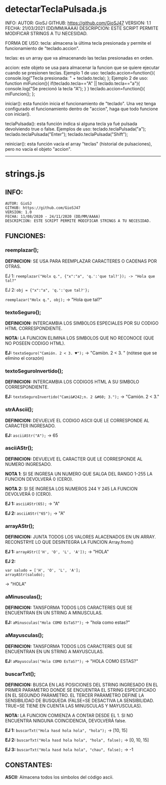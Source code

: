 # detectarTeclaPulsada.js
INFO:
	AUTOR: GioSJ
	GITHUB: https://github.com/GioSJ47
	VERSION: 1.1
	FECHA: 21/03/2021 (DD/MM/AAAA)
	DESCRIPCION: ESTE SCRIPT PERMITE MODIFICAR STRINGS A TU NECESIDAD.
  
FORMA DE USO:
  tecla: almacena la última tecla presionada y permite el funcionamiento de "teclado.accion".
  
  teclas: es un array que va almacenando las teclas presionadas en orden.
  
  accion: este objeto se usa para almacenar la funcion que se quiere ejecutar cuando se presionen teclas.
  Ejemplo 1 de uso:
    teclado.accion=function(){
      console.log("Tecla presionada: " + teclado.tecla);
    };
  Ejemplo 2 de uso:
    function miFuncion(){
      if(teclado.tecla=="A" || teclado.tecla=="a"){
	console.log("Se precionó la tecla "A");
      }
    }
    teclado.accion=function(){ miFuncion(); };
    
  iniciar(): esta función inicia el funcionamiento de "teclado". Una vez tenga configurado el funcionamiento
  dentro de "accion", haga que todo funcione con iniciar().
  
  teclaPulsada(): esta función indica si alguna tecla ya fué pulsada devolviendo true o false.
  Ejemplos de uso:
    teclado.teclaPulsada("a");
    teclado.teclaPulsada("Enter");
    teclado.teclaPulsada("Shift");
   
   reiniciar(): esta función vacía el array "teclas" (historial de pulsaciones), pero no vacía el objeto "accion".
   
--------------------

# strings.js
## 	INFO:
	AUTOR: GioSJ
	GITHUB: https://github.com/GioSJ47
	VERSION: 1.0
	FECHA: 11/08/2020 - 24/11/2020 (DD/MM/AAAA)
	DESCRIPCION: ESTE SCRIPT PERMITE MODIFICAR STRINGS A TU NECESIDAD.
	
## FUNCIONES:
### reemplazar();
**DEFINICION:** SE USA PARA REEMPLAZAR CARACTERES O CADENAS POR OTRAS.

EJ 1: ```reemplazar("Holx q.", {"x":"a", 'q.':'que tal?'}); -> "Hola que tal?"```

EJ 2: `obj = {"x":"a", 'q.':'que tal?'};`

`reemplazar("Holx q.", obj);` -> "Hola que tal?"
	
### textoSeguro();
**DEFINICION:** INTERCAMBIA LOS SIMBOLOS ESPECIALES POR SU CODIGO HTML CORRESPONDIENTE.

**NOTA:** LA FUNCION ELIMINA LOS SIMBOLOS QUE NO RECONOCE (QUE NO POSEEN CODIGO HTML).

**EJ:** `textoSeguro("Camión. 2 < 3. ♥");` -> "Cami&#242;n. 2 &#60; 3. "   (nótese que se elimino el corazón)

### textoSeguroInvertido();
**DEFINICION:** INTERCAMBIA LOS CODIGOS HTML A SU SIMBOLO CORRESPONDIENTE.

**EJ:** `textoSeguroInvertido("Cami&#242;n. 2 &#60; 3.");` -> "Camión. 2 < 3."

### strAAscii();
**DEFINICION:** DEVUELVE EL CODIGO ASCII QUE LE CORRESPONDE AL CARACTER INGRESADO.

**EJ:** `asciiAStr("A");` -> 65

### asciiAStr();
**DEFINICION:** DEVUELVE EL CARACTER QUE LE CORRESPONDE AL NUMERO INGRESADO.

**NOTA 1**: SI SE INGRESA UN NUMERO QUE SALGA DEL RANGO 1-255 LA FUNCION DEVOLVERÁ 0 (CERO).

**NOTA 2:** SI SE INGRESA LOS NUMEROS 244 Y 245 LA FUNCION DEVOLVERÁ 0 (CERO).

**EJ 1:** `asciiAStr(65);` -> "A"

**EJ 2:** `asciiAStr("65");` -> "A"

### arrayAStr();
**DEFINICION:** JUNTA TODOS LOS VALORES ALACENADOS EN UN ARRAY. RECONSTRYE LO QUE DESINTEGRA LA FUNCION Array.from()

**EJ 1:** `arrayAStr(['H', 'O', 'L', 'A']);` -> "HOLA"

**EJ 2:**
~~~
var saludo = ['H', 'O', 'L', 'A'];
arrayAStr(saludo);
~~~ 
-> "HOLA"

### aMinusculas();
**DEFINICION:** TANSFORMA TODOS LOS CARACTERES QUE SE ENCUENTRAN EN UN STRING A MINUSCULAS.

**EJ:** `aMinusculas("Hola COMO EsTaS?");` -> "hola como estas?"

### aMayusculas();
**DEFINICION:** TANSFORMA TODOS LOS CARACTERES QUE SE ENCUENTRAN EN UN STRING A MAYUSCULAS.

**EJ:** `aMayusculas("Hola COMO EsTaS?");` -> "HOLA COMO ESTAS?"

### buscarTxt();
**DEFINICION:** BUSCA EN LAS POSICIONES DEL STRING INGRESADO EN EL PRIMER PARAMETRO DONDE SE ENCUENTRA EL STRING ESPECIFICADO EN EL SEGUNDO PARAMETRO. EL TERCER PARAMETRO DEFINE LA SENSIBILIDAD DE BUSQUEDA (FALSE=SE DESACTIVA LA SENSIBILIDAD. TRUE=SE TIENE EN CUENTA LAS MINUSCULAS Y MAYUSCULAS).

**NOTA:** LA FUNCION COMIENZA A CONTAR DESDE EL 1. SI NO ENCUENTRA NINGUNA COINCIDENCIA, DEVOLVERÁ false.

**EJ 1:** `buscarTxt("Hola hasd hola hola", "hola");`        -> [10, 15]

**EJ 2:** `buscarTxt("Hola hasd hola hola", "hola", false);` -> [0, 10, 15]

**EJ 3:** `buscarTxt("Hola hasd hola hola", "chau", false);` -> -1
		
## CONSTANTES:
**ASCII:** Almacena todos los simbolos del código ascii.

